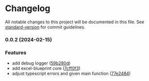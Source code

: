 # Changelog

All notable changes to this project will be documented in this file. See [standard-version](https://github.com/conventional-changelog/standard-version) for commit guidelines.

### 0.0.2 (2024-02-15)


### Features

* add debug logger ([59b280d](https://github.com/TinkGu/excel-blueprint/commit/59b280db2ad0c7316b462f2c485307964de7ed1b))
* add excel-blueprint core ([7cff0f3](https://github.com/TinkGu/excel-blueprint/commit/7cff0f3632ea09be89bd6f3c737f7c5df500c826))
* adjust typescript errors and given main function ([77e2484](https://github.com/TinkGu/excel-blueprint/commit/77e248485df325deb47f066a3bc820569910f0ec))
